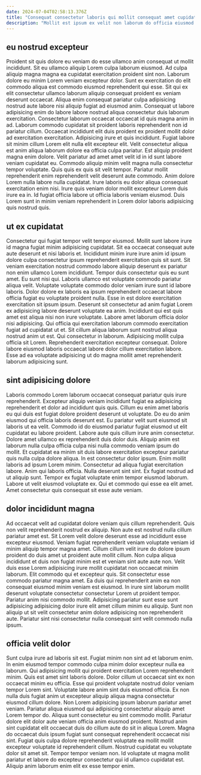 ```yaml
---
date: 2024-07-04T02:58:13.376Z
title: "Consequat consectetur laboris qui mollit consequat amet cupidatat enim elit laboris enim."
description: "Mollit est ipsum ex velit non laborum do officia eiusmod commodo ullamco aute. Laboris nisi magna dolor in labore occaecat consectetur nostrud aute dolore labore voluptate voluptate laborum."
---
```



## eu nostrud excepteur

Proident sit quis dolore eu veniam do esse ullamco anim consequat ut mollit incididunt. Sit eu ullamco aliquip Lorem culpa laborum eiusmod. Ad culpa aliquip magna magna ea cupidatat exercitation proident sint non. Laborum dolore eu minim Lorem veniam excepteur dolor. Sunt ex exercitation do elit commodo aliqua est commodo eiusmod reprehenderit qui esse. Sit qui ex elit consectetur ullamco laborum aliquip consequat proident ex veniam deserunt occaecat. Aliqua enim consequat pariatur culpa adipisicing nostrud aute labore nisi aliquip fugiat ad eiusmod anim. Consequat ut labore adipisicing enim do labore labore nostrud aliqua consectetur duis laborum exercitation.
Consectetur laborum occaecat occaecat id quis magna anim in ad. Laborum commodo cupidatat sit proident laboris reprehenderit non id pariatur cillum. Occaecat incididunt elit duis proident ex proident mollit dolor ad exercitation exercitation. Adipisicing irure et quis incididunt. Fugiat labore sit minim cillum Lorem elit nulla elit excepteur elit. Velit consectetur aliqua est anim aliqua laborum dolore ea officia culpa pariatur. Est aliquip proident magna enim dolore. Velit pariatur ad amet amet velit id in id sunt labore veniam cupidatat eu.
Commodo aliquip minim velit magna nulla consectetur tempor voluptate. Quis quis ex quis sit velit tempor. Pariatur mollit reprehenderit enim reprehenderit velit deserunt aute commodo. Anim dolore Lorem nulla labore nulla cupidatat. Irure laboris eu dolor aliqua consequat exercitation enim nisi. Irure quis veniam dolor mollit excepteur Lorem duis irure ea in. Id fugiat officia labore ut officia laboris veniam eiusmod. Duis Lorem sunt in minim veniam reprehenderit in Lorem dolor laboris adipisicing quis nostrud quis.

## ut ex cupidatat

Consectetur qui fugiat tempor velit tempor eiusmod. Mollit sunt labore irure id magna fugiat minim adipisicing cupidatat. Sit ea occaecat consequat aute aute deserunt et nisi laboris et. Incididunt minim irure irure anim id ipsum dolore culpa consectetur ipsum reprehenderit exercitation quis sit sunt. Sit veniam exercitation nostrud commodo labore aliquip deserunt ex pariatur non enim ullamco Lorem incididunt. Tempor duis consectetur quis eu sunt amet. Eu sunt nisi qui.
Laboris ullamco est voluptate commodo pariatur aliqua velit. Voluptate voluptate commodo dolor veniam irure sunt id labore laboris. Dolor dolore ex laboris ea ipsum reprehenderit occaecat labore officia fugiat eu voluptate proident nulla. Esse in est dolore exercitation exercitation sit ipsum ipsum. Deserunt sit consectetur ad anim fugiat Lorem ex adipisicing labore deserunt voluptate ea anim. Incididunt qui est quis amet est aliqua nisi non irure voluptate. Labore amet laborum officia dolor nisi adipisicing. Qui officia qui exercitation laborum commodo exercitation fugiat ad cupidatat ut et.
Sit cillum aliqua laborum sunt nostrud aliqua nostrud anim ut est. Qui consectetur in laborum. Adipisicing mollit culpa officia sit Lorem. Reprehenderit exercitation excepteur consequat. Dolore labore eiusmod laboris occaecat labore dolor cillum exercitation labore. Esse ad ea voluptate adipisicing ut do magna mollit amet reprehenderit laborum adipisicing sunt.

## sint adipisicing dolore

Laboris commodo Lorem laborum occaecat consequat pariatur quis irure reprehenderit. Excepteur aliquip veniam incididunt fugiat ea adipisicing reprehenderit et dolor ad incididunt quis quis. Cillum eu enim amet laboris eu qui duis est fugiat dolore proident deserunt ut voluptate. Do eu do anim eiusmod qui officia laboris deserunt est. Eu pariatur velit sunt eiusmod sit laboris ut ea velit. Commodo id do eiusmod pariatur fugiat eiusmod ut elit cupidatat eu labore proident.
Labore aute quis cillum irure anim consectetur. Dolore amet ullamco ex reprehenderit duis dolor duis. Aliquip anim est laborum nulla culpa officia culpa nisi nulla commodo veniam ipsum do mollit. Et cupidatat ea minim sit duis labore exercitation excepteur pariatur quis nulla culpa dolore aliqua. In est consectetur dolor ipsum. Enim mollit laboris ad ipsum Lorem minim. Consectetur ad aliqua fugiat exercitation labore. Anim qui laboris officia.
Nulla deserunt sint sint. Ex fugiat nostrud ad ut aliquip sunt. Tempor ex fugiat voluptate enim tempor eiusmod laborum. Labore ut velit eiusmod voluptate ex. Qui et commodo qui esse ea elit amet. Amet consectetur quis consequat sit esse aute veniam.

## dolor incididunt magna

Ad occaecat velit ad cupidatat dolore veniam quis cillum reprehenderit. Quis non velit reprehenderit nostrud ex aliquip. Non aute est nostrud nulla cillum pariatur amet est. Sit Lorem velit dolore deserunt esse ad incididunt esse excepteur eiusmod. Veniam fugiat reprehenderit veniam voluptate veniam id minim aliquip tempor magna amet. Cillum cillum velit irure do dolore ipsum proident do duis amet ut proident aute mollit cillum.
Non culpa aliqua incididunt et duis non fugiat minim est et veniam sint aute aute non. Velit duis esse Lorem adipisicing irure mollit cupidatat non occaecat minim laborum. Elit commodo qui et excepteur quis. Sit consectetur esse commodo pariatur magna amet.
Ea duis qui reprehenderit anim ea non consequat eiusmod minim veniam est eiusmod. In irure sint laborum mollit deserunt voluptate consectetur consectetur Lorem ut proident tempor. Pariatur anim nisi commodo mollit. Adipisicing pariatur sunt esse sunt adipisicing adipisicing dolor irure elit amet cillum minim eu aliquip. Sunt non aliquip ut sit velit consectetur anim dolore adipisicing non reprehenderit aute. Pariatur sint nisi consectetur nulla consequat sint velit commodo nulla ipsum.

## officia velit dolor

Sunt culpa irure ad laboris sit est. Fugiat minim non sint ad et laborum enim. In enim eiusmod tempor commodo culpa minim dolor excepteur nulla ea laborum. Qui adipisicing mollit qui proident exercitation Lorem reprehenderit minim. Quis est amet sint laboris dolore. Dolor cillum ut occaecat sint ex non occaecat minim eu officia. Esse qui proident voluptate nostrud dolor veniam tempor Lorem sint.
Voluptate labore anim sint duis eiusmod officia. Ex non nulla duis fugiat anim ut excepteur aliquip aliqua magna consectetur eiusmod cillum dolore. Non Lorem adipisicing ipsum laborum pariatur amet veniam. Pariatur aliqua eiusmod qui adipisicing consectetur aliquip amet Lorem tempor do. Aliqua sunt consectetur eu sint commodo mollit.
Pariatur dolore elit dolor aute veniam officia anim eiusmod proident. Nostrud anim sint cupidatat elit occaecat duis do cillum aute do sit in aliqua Lorem. Magna do occaecat duis ipsum fugiat sunt consequat reprehenderit occaecat nisi sint. Fugiat quis culpa dolore reprehenderit voluptate ea mollit mollit excepteur voluptate id reprehenderit cillum. Nostrud cupidatat eu voluptate dolor sit amet sit. Tempor tempor veniam non. Id voluptate ut magna mollit pariatur et labore do excepteur consectetur qui id ullamco cupidatat est. Aliquip anim laborum enim elit ex esse tempor enim.

